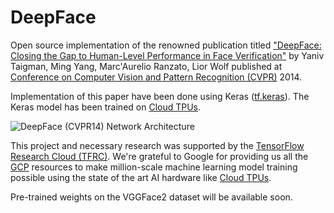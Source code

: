 # DeepFace

Open source implementation of the renowned publication titled ["DeepFace: Closing the Gap to Human-Level Performance in Face Verification"](https://research.fb.com/publications/deepface-closing-the-gap-to-human-level-performance-in-face-verification/) by Yaniv Taigman, Ming Yang, Marc'Aurelio Ranzato, Lior Wolf published at [Conference on Computer Vision and Pattern Recognition (CVPR)](http://openaccess.thecvf.com/menu.py) 2014.


Implementation of this paper have been done using Keras ([tf.keras](https://www.tensorflow.org/guide/keras)). The Keras model has been trained on [Cloud TPUs](https://cloud.google.com/tpu/). 


![DeepFace (CVPR14) Network Architecture](https://storage.googleapis.com/swgghosh/deep-face-architecture.png)

This project and necessary research was supported by the [TensorFlow Research Cloud (TFRC)](https://www.tensorflow.org/tfrc). We're grateful to Google for providing us all the [GCP](https://cloud.google.com) resources to make million-scale machine learning model training possible using the state of the art AI hardware like [Cloud TPUs](https://cloud.google.com/tpu/).

Pre-trained weights on the VGGFace2 dataset will be available soon.
